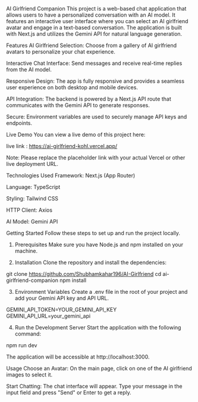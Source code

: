 AI Girlfriend Companion
This project is a web-based chat application that allows users to have a personalized conversation with an AI model. It features an interactive user interface where you can select an AI girlfriend avatar and engage in a text-based conversation. The application is built with Next.js and utilizes the Gemini API for natural language generation.

Features
AI Girlfriend Selection: Choose from a gallery of AI girlfriend avatars to personalize your chat experience.

Interactive Chat Interface: Send messages and receive real-time replies from the AI model.

Responsive Design: The app is fully responsive and provides a seamless user experience on both desktop and mobile devices.

API Integration: The backend is powered by a Next.js API route that communicates with the Gemini API to generate responses.

Secure: Environment variables are used to securely manage API keys and endpoints.

Live Demo
You can view a live demo of this project here:

live link : https://ai-girlfriend-kohl.vercel.app/

Note: Please replace the placeholder link with your actual Vercel or other live deployment URL.

Technologies Used
Framework: Next.js (App Router)

Language: TypeScript

Styling: Tailwind CSS

HTTP Client: Axios

AI Model: Gemini API

Getting Started
Follow these steps to set up and run the project locally.

1. Prerequisites
Make sure you have Node.js and npm installed on your machine.

2. Installation
Clone the repository and install the dependencies:

git clone https://github.com/Shubhamkahar196/AI-Girlfriend
cd ai-girlfriend-companion
npm install

3. Environment Variables
Create a .env file in the root of your project and add your Gemini API key and API URL.

GEMINI_API_TOKEN=YOUR_GEMINI_API_KEY
GEMINI_API_URL=your_gemini_api


4. Run the Development Server
Start the application with the following command:

npm run dev

The application will be accessible at http://localhost:3000.

Usage
Choose an Avatar: On the main page, click on one of the AI girlfriend images to select it.

Start Chatting: The chat interface will appear. Type your message in the input field and press "Send" or Enter to get a reply.
